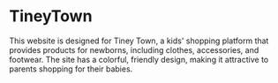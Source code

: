 # TineyTown
This website is designed for Tiney Town, a kids' shopping platform that provides products for newborns, including clothes, accessories, and footwear. The site has a colorful, friendly design, making it attractive to parents shopping for their babies.
